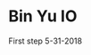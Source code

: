 # Bin Yu IO

First step 5-31-2018

<!-- ![github-pages-blog-3.png](http://litaotao.github.io/images/github-pages-blog-3.png)

- 如何给你的博客加上 cnzz 统计功能

![github-pages-blog-4.png](http://litaotao.github.io/images/github-pages-blog-4.png)

- 如何给你的博客加上 growingio 统计功能

![github-pages-blog-5.png](http://litaotao.github.io/images/github-pages-blog-5.png)

- 如何给你的博客加上 百度分享功能

![github-pages-blog-6.png](http://litaotao.github.io/images/github-pages-blog-6.png) -->
